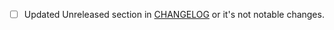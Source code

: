 
- [ ] Updated Unreleased section in [CHANGELOG](https://github.com/mistwind/reviewdog/blob/master/CHANGELOG.md) or it's not notable changes.

